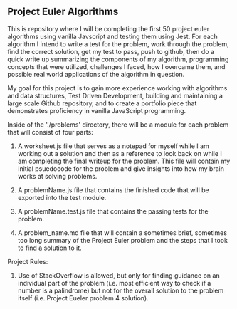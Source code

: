 ## Project Euler Algorithms 
This is repository where I will be completing the first 50 project euler algorithms using vanilla Javscript and testing them using Jest. For each algorithm I intend to write a test for the problem, work through the problem, find the correct solution, get my test to pass, push to github, then do a quick write up summarizing the components of my algorithm, programming concepts that were utilized, challenges I faced, how I overcame them, and possible real world applications of the algorithm in question. 

My goal for this project is to gain more experience working with algorithms and data structures, Test Driven Development, building and maintaining a large scale Github repository, and to create a portfolio piece that demonstrates proficiency in vanilla JavaScript programming.

Inside of the './problems' directory, there will be a module for each problem that will consist of four parts:
1. A worksheet.js file that serves as a notepad for myself while I am working out a solution and then as a reference to look back on while I am completing the final writeup for the problem. This file will contain my initial psuedocode for the problem and give insights into how my brain works at solving problems.

2. A problemName.js file that contains the finished code that will be exported into the test module.

3. A problemName.test.js file that contains the passing tests for the problem.

4. A problem_name.md file that will contain a sometimes brief, sometimes too long summary of the Project Euler problem and the steps that I took to find a solution to it.

Project Rules:
1. Use of StackOverflow is allowed, but only for finding guidance on an individual part of the problem (i.e. most efficient way to check if a number is a palindrome) but not for the overall solution to the problem itself (i.e. Project Eueler problem 4 solution).


